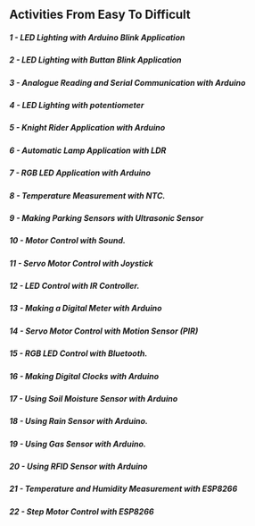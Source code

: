 ## Activities From Easy To Difficult

##### 1 - LED Lighting with Arduino Blink Application
##### 2 - LED Lighting with Buttan Blink Application	
##### 3 - Analogue Reading and Serial Communication with Arduino	
##### 4 - LED Lighting with potentiometer	
##### 5 - Knight Rider Application with Arduino	
##### 6 - Automatic Lamp Application with LDR	
##### 7 - RGB LED Application with Arduino	
##### 8 - Temperature Measurement with NTC.	
##### 9 - Making Parking Sensors with Ultrasonic Sensor	
##### 10 - Motor Control with Sound.	
##### 11 - Servo Motor Control with Joystick	
##### 12 - LED Control with IR Controller.
##### 13 - Making a Digital Meter with Arduino	
##### 14 - Servo Motor Control with Motion Sensor (PIR)	
##### 15 - RGB LED Control with Bluetooth.	
##### 16 - Making Digital Clocks with Arduino	
##### 17 - Using Soil Moisture Sensor with Arduino	
##### 18 - Using Rain Sensor with Arduino.	
##### 19 - Using Gas Sensor with Arduino.	
##### 20 - Using RFID Sensor with Arduino	
##### 21 - Temperature and Humidity Measurement with ESP8266	
##### 22 - Step Motor Control with ESP8266
